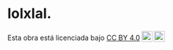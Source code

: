 # lolxlal.

<p xmlns:cc="http://creativecommons.org/ns#" >Esta obra está licenciada bajo <a href="https://creativecommons.org/licenses/by/4.0/?ref=chooser-v1" target="_blank" rel="licencia noopener noreferrer" style="display:inline-block;">CC BY 4.0<img style="height:22px!important;margin-left:3px;vertical-align:text-bottom;" src="https://mirrors.creativecommons.org/presskit/icons/cc.svg?ref=chooser-v1" alt=""><img style="height:22px!important;margin-left:3px;vertical-align:text-bottom;" src="https://mirrors.creativecommons.org/presskit/icons/by.svg?ref=chooser-v1" alt=""></a></p>
